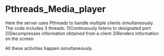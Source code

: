 # Pthreads_Media_player
Here the server uses Pthreads to handle multiple clients simultaneously.
The code includes 3 threads:
1)Continuously listens to designated port
2)Decompresses information obtained from a client
3)Renders information on the screen

All these activities happen simultaneously.



